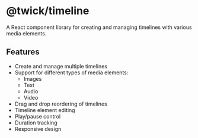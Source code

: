 # @twick/timeline

A React component library for creating and managing timelines with various media elements.

## Features

- Create and manage multiple timelines
- Support for different types of media elements:
  - Images
  - Text
  - Audio
  - Video
- Drag and drop reordering of timelines
- Timeline element editing
- Play/pause control
- Duration tracking
- Responsive design